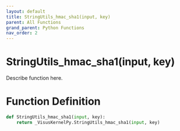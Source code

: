 ```yaml
---
layout: default
title: StringUtils_hmac_sha1(input, key)
parent: All Functions
grand_parent: Python Functions
nav_order: 2
---
```


# StringUtils_hmac_sha1(input, key)

Describe function here.

# Function Definition

```python
def StringUtils_hmac_sha1(input, key):
    return _VisusKernelPy.StringUtils_hmac_sha1(input, key)
```